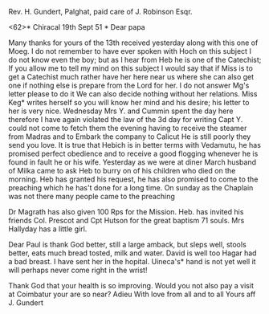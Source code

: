 Rev. H. Gundert, Palghat, paid
care of J. Robinson Esqr.

<62>* Chiracal 19th Sept 51
 <Friday>*
Dear papa

Many thanks for yours of the 13th received yesterday along with this one of Moeg. I do not remember to have ever spoken with Hoch on this subject I do not know even the boy; but as I hear from Heb he is one of the Catechist; If you allow me to tell my mind on this subject I would say that if Miss is to get a Catechist much rather have her here near us where she can also get one if nothing else is prepare from the Lord for her. I do not answer Mg's letter please to do it We can also decide nothing without her relations. 
Miss Keg<el>* writes herself so you will know her mind and his desire; his letter to her is very nice. Wednesday Mrs Y. and Cummin spent the day here therefore I have again violated the law of the 3d day for writing Capt Y. could not come to fetch them the evening having to receive the steamer from Madras and to Embark the company to Calicut He is still poorly they send you love. It is true that Hebich is in better terms with Vedamutu, he has promised perfect obedience and to receive a good flogging whenever he is found in fault he or his wife. Yesterday as we were at diner March husband of Milka came to ask Heb to burry on of his children who died on the morning. Heb has granted his request, he has also promised to come to the preaching which he has't done for a long time. On sunday as the Chaplain was not there many people came to the preaching

Dr Magrath has also given 100 Rps for the Mission. Heb. has invited his friends Col. Prescot and Cpt Hutson for the great baptism 71 souls. Mrs Hallyday has a little girl.

Dear Paul is thank God better, still a large amback, but sleps well, stools better, eats much bread tosted, milk and water. David is well too 
Hagar had a bad breast. I have sent her in the hopital. Uineca's* hand is not yet well it will perhaps never come right in the wrist!

Thank God that your health is so improving. Would you not also pay a visit at Coimbatur your are so near? Adieu With love from all and to all  Yours aff
 J. Gundert

